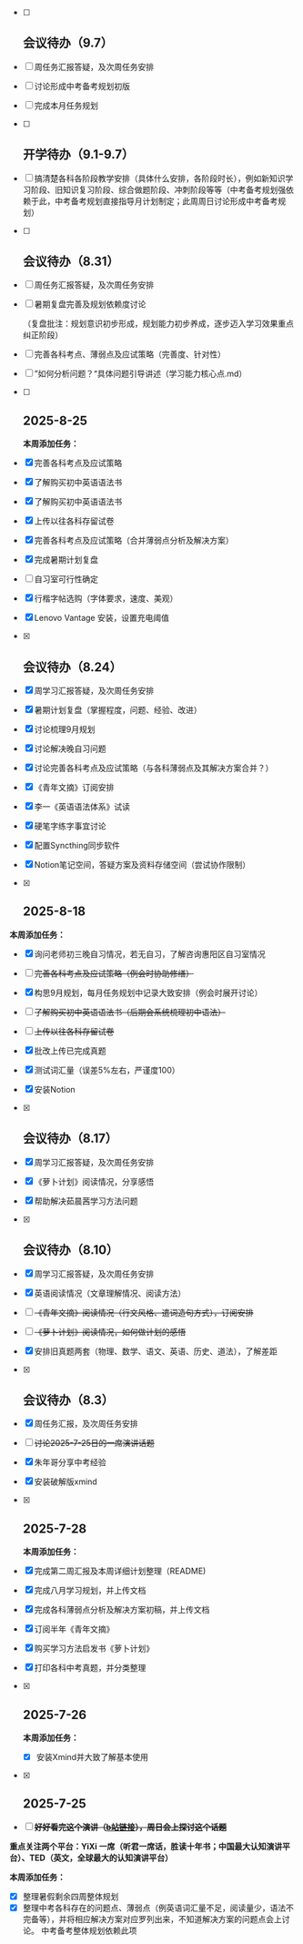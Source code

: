 - [ ] ## 会议待办（9.7）

- [ ] 周任务汇报答疑，及次周任务安排

- [ ] 讨论形成中考备考规划初版

- [ ] 完成本月任务规划



- [ ] ## 开学待办（9.1-9.7）

- [ ] 搞清楚各科各阶段教学安排（具体什么安排，各阶段时长），例如新知识学习阶段、旧知识复习阶段、综合做题阶段、冲刺阶段等等（中考备考规划强依赖于此，中考备考规划直接指导月计划制定；此周周日讨论形成中考备考规划）

  

- [ ] ## 会议待办（8.31）

- [ ] 周任务汇报答疑，及次周任务安排

- [ ] 暑期复盘完善及规划依赖度讨论

  （复盘批注：规划意识初步形成，规划能力初步养成，逐步迈入学习效果重点纠正阶段）

- [ ] 完善各科考点、薄弱点及应试策略（完善度、针对性）

- [ ] ”如何分析问题？“具体问题引导讲述（学习能力核心点.md）



- [ ] ## 2025-8-25

  **本周添加任务：**

- [x] 完善各科考点及应试策略
- [x] 了解购买初中英语语法书
- [x] 了解购买初中英语语法书
- [x] 上传以往各科存留试卷

- [x] 完善各科考点及应试策略（合并薄弱点分析及解决方案）

- [x] 完成暑期计划复盘

- [ ] 自习室可行性确定

- [x] 行楷字帖选购（字体要求，速度、美观）

- [x] Lenovo Vantage 安装，设置充电阈值

  

- [x] ## 会议待办（8.24）

- [x] 周学习汇报答疑，及次周任务安排

- [x] 暑期计划复盘（掌握程度，问题、经验、改进）

- [x] 讨论梳理9月规划

- [x] 讨论解决晚自习问题

- [x] 讨论完善各科考点及应试策略（与各科薄弱点及其解决方案合并？）

- [x] 《青年文摘》订阅安排

- [x] 李一《英语语法体系》试读

- [x] 硬笔字练字事宜讨论

- [x] 配置Syncthing同步软件

- [x] Notion笔记空间，答疑方案及资料存储空间（尝试协作限制）

  

- [x] ## 2025-8-18

**本周添加任务：**

- [x] 询问老师初三晚自习情况，若无自习，了解咨询惠阳区自习室情况

- [ ] ~~完善各科考点及应试策略（例会时协助修缮）~~

- [x] 构思9月规划，每月任务规划中记录大致安排（例会时展开讨论）

- [ ] ~~了解购买初中英语语法书（后期会系统梳理初中语法）~~

- [ ] ~~上传以往各科存留试卷~~

- [x] 批改上传已完成真题

- [x] 测试词汇量（误差5%左右，严谨度100）

- [x] 安装Notion

  

- [x] ## 会议待办（8.17）

- [x] 周学习汇报答疑，及次周任务安排

- [x] 《萝卜计划》阅读情况，分享感悟

- [x] 帮助解决茹晨茜学习方法问题



- [x] ## 会议待办（8.10）

- [x] 周学习汇报答疑，及次周任务安排

- [x] 英语阅读情况（文章理解情况、阅读方法）

- [ ] ~~《青年文摘》阅读情况（行文风格、遣词造句方式），订阅安排~~

- [ ] ~~《萝卜计划》阅读情况，如何做计划的感悟~~

- [x] 安排旧真题两套（物理、数学、语文、英语、历史、道法），了解差距

  

- [x] ## 会议待办（8.3）

- [x] 周任务汇报，及次周任务安排

- [ ] ~~讨论2025-7-25日的一席演讲话题~~

- [x] 朱年哥分享中考经验

- [x] 安装破解版xmind

  

- [x] ## 2025-7-28

  **本周添加任务：**

- [x] 完成第二周汇报及本周详细计划整理（README)

- [x] 完成八月学习规划，并上传文档

- [x] 完成各科薄弱点分析及解决方案初稿，并上传文档

- [x] 订阅半年《青年文摘》

- [x] 购买学习方法启发书《萝卜计划》

- [x] 打印各科中考真题，并分类整理



- [x] ## 2025-7-26

  **本周添加任务：**

  - [x] 安装Xmind并大致了解基本使用

  

- [x] ## 2025-7-25

- [ ] ~~**好好看完这个演讲（[b站链接]( https://www.bilibili.com/video/BV1rFuGz5EqT/?share_source=copy_web&vd_source=8a6100bdb0a5150174710aa5fda549b1)），周日会上探讨这个话题**~~

**重点关注两个平台：YiXi 一席（听君一席话，胜读十年书；中国最大认知演讲平台）、TED（英文，全球最大的认知演讲平台）**

**本周添加任务：**

- [x] 整理暑假剩余四周整体规划
- [x] 整理中考各科存在的问题点、薄弱点（例英语词汇量不足，阅读量少，语法不完备等），并将相应解决方案对应罗列出来，不知道解决方案的问题点会上讨论。 中考备考整体规划依赖此项
